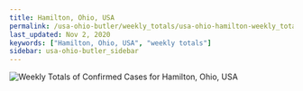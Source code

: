 ```yaml
---
title: Hamilton, Ohio, USA
permalink: /usa-ohio-butler/weekly_totals/usa-ohio-hamilton-weekly_totals.html
last_updated: Nov 2, 2020
keywords: ["Hamilton, Ohio, USA", "weekly totals"]
sidebar: usa-ohio-butler_sidebar
---
```


![Weekly Totals of Confirmed Cases for Hamilton, Ohio, USA](/covid_tracker/images/graphs/usa-ohio-hamilton-weekly_totals_graph.png)

